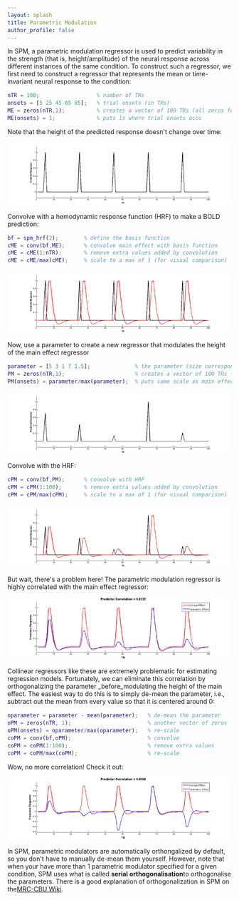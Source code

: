 ```yaml
---
layout: splash
title: Parametric Modulation
author_profile: false
---
```


In SPM, a parametric modulation regressor is used to predict variability in the strength (that is, height/amplitude) of the neural response across different instances of the same condition. To construct such a regressor, we first need to construct a regressor that represents the mean or time-invariant neural response to the condition:

```matlab
nTR = 100;                  % number of TRs
onsets = [5 25 45 65 85];   % trial onsets (in TRs)
ME = zeros(nTR,1);          % creates a vector of 100 TRs (all zeros for now)
ME(onsets) = 1;             % puts 1s where trial onsets occu
```

Note that the height of the predicted response doesn't change over time:

![](makeParametricModulator_01.png)

Convolve with a hemodynamic response function (HRF) to make a BOLD prediction:

```matlab
bf = spm_hrf(2);        % define the basis function
cME = conv(bf,ME);      % convolve main effect with basis function
cME = cME(1:nTR);       % remove extra values added by convolution
cME = cME/max(cME);     % scale to a max of 1 (for visual comparison)
```

![](makeParametricModulator_02.png)

Now, use a parameter to create a new regressor that modulates the height of the main effect regressor

```matlab
parameter = [5 3 1 7 1.5];              % the parameter (size corresponds to onsets)
PM = zeros(nTR,1);                      % creates a vector of 100 TRs (all zeros for now)
PM(onsets) = parameter/max(parameter);  % puts same scale as main effect
```

![](makeParametricModulator_03.png)

Convolve with the HRF:

```matlab
cPM = conv(bf,PM);      % convolve with HRF
cPM = cPM(1:100);       % remove extra values added by convolution
cPM = cPM/max(cPM);     % scale to a max of 1 (for visual comparison)
```

![](makeParametricModulator_04.png)

But wait, there's a problem here! The parametric modulation regressor is highly correlated with the main effect regressor:

![](makeParametricModulator_05.png)

Collinear regressors like these are extremely problematic for estimating regression models. Fortunately, we can eliminate this correlation by orthogonalizing the parameter _before_modulating the height of the main effect. The easiest way to do this is to simply de-mean the parameter, i.e., subtract out the mean from every value so that it is centered around 0:

```matlab
oparameter = parameter - mean(parameter);   % de-mean the parameter
oPM = zeros(nTR, 1);                        % another vector of zeros
oPM(onsets) = oparameter/max(oparameter);   % re-scale
coPM = conv(bf,oPM);                        % convolve
coPM = coPM(1:100);                         % remove extra values
coPM = coPM/max(coPM);                      % re-scale
```

Wow, no more correlation! Check it out:

![](makeParametricModulator_06.png)

In SPM, parametric modulators are automatically orthongalized by default, so you don't have to manually de-mean them yourself. However, note that when your have more than 1 parametric modulator specified for a given condition, SPM uses what is called **serial orthogonalisation**to orthogonalise the parameters. There is a good explanation of orthogonalization in SPM on the[MRC-CBU Wiki](https://imaging.mrc-cbu.cam.ac.uk/imaging/ParametricModulations).

